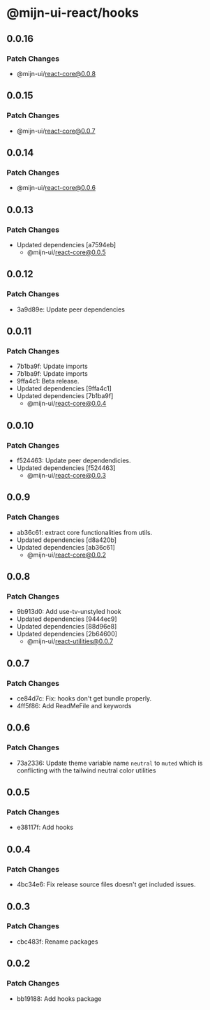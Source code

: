 # @mijn-ui-react/hooks

## 0.0.16

### Patch Changes

- @mijn-ui/react-core@0.0.8

## 0.0.15

### Patch Changes

- @mijn-ui/react-core@0.0.7

## 0.0.14

### Patch Changes

- @mijn-ui/react-core@0.0.6

## 0.0.13

### Patch Changes

- Updated dependencies [a7594eb]
  - @mijn-ui/react-core@0.0.5

## 0.0.12

### Patch Changes

- 3a9d89e: Update peer dependencies

## 0.0.11

### Patch Changes

- 7b1ba9f: Update imports
- 7b1ba9f: Update imports
- 9ffa4c1: Beta release.
- Updated dependencies [9ffa4c1]
- Updated dependencies [7b1ba9f]
  - @mijn-ui/react-core@0.0.4

## 0.0.10

### Patch Changes

- f524463: Update peer dependendicies.
- Updated dependencies [f524463]
  - @mijn-ui/react-core@0.0.3

## 0.0.9

### Patch Changes

- ab36c61: extract core functionalities from utils.
- Updated dependencies [d8a420b]
- Updated dependencies [ab36c61]
  - @mijn-ui/react-core@0.0.2

## 0.0.8

### Patch Changes

- 9b913d0: Add use-tv-unstyled hook
- Updated dependencies [9444ec9]
- Updated dependencies [88d96e8]
- Updated dependencies [2b64600]
  - @mijn-ui/react-utilities@0.0.7

## 0.0.7

### Patch Changes

- ce84d7c: Fix: hooks don't get bundle properly.
- 4ff5f86: Add ReadMeFile and keywords

## 0.0.6

### Patch Changes

- 73a2336: Update theme variable name `neutral` to `muted` which is conflicting with the tailwind neutral color utilities

## 0.0.5

### Patch Changes

- e38117f: Add hooks

## 0.0.4

### Patch Changes

- 4bc34e6: Fix release source files doesn't get included issues.

## 0.0.3

### Patch Changes

- cbc483f: Rename packages

## 0.0.2

### Patch Changes

- bb19188: Add hooks package
